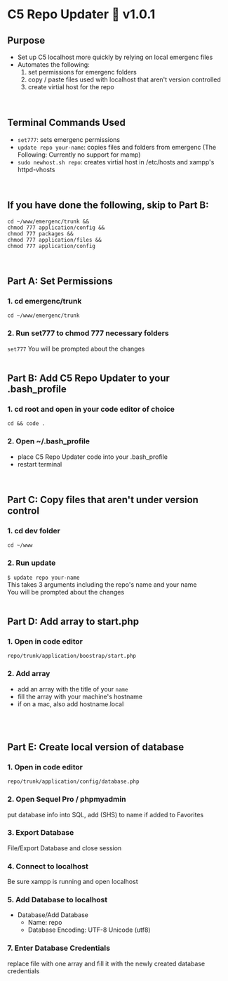 # C5 Repo Updater 🚀 v1.0.1


## Purpose
+ Set up C5 localhost more quickly by relying on local emergenc files
+ Automates the following:
    1. set permissions for emergenc folders
    2. copy / paste files used with localhost that aren't version controlled
    3. create virtial host for the repo
<br >

## Terminal Commands Used
+ `set777`: sets emergenc permissions
+ `update repo your-name`: copies files and folders from emergenc
(The Following: Currently no support for mamp)
+ `sudo newhost.sh repo`: creates virtial host in /etc/hosts and xampp's httpd-vhosts
<br >

## If you have done the following, skip to Part B:
```
cd ~/www/emergenc/trunk &&
chmod 777 application/config &&
chmod 777 packages &&
chmod 777 application/files &&
chmod 777 application/config
```
<br >


## Part A: Set Permissions

### 1. cd emergenc/trunk
`cd ~/www/emergenc/trunk`

### 2. Run set777 to chmod 777 necessary folders
`set777`
You will be prompted about the changes
<br >
<br >


## Part B: Add C5 Repo Updater to your .bash_profile

### 1. cd root and open in your code editor of choice
`cd && code .`

### 2. Open ~/.bash_profile
+ place C5 Repo Updater code into your .bash_profile
+ restart terminal
<br >


## Part C: Copy files that aren't under version control

### 1. cd dev folder
`cd ~/www`

### 2. Run update
`$ update repo your-name` <br >
This takes 3 arguments including the repo's name and your name <br >
You will be prompted about the changes
<br >
<br >


## Part D: Add array to start.php

### 1. Open in code editor
`repo/trunk/application/boostrap/start.php`

### 2. Add array
+ add an array with the title of your `name`
+ fill the array with your machine's hostname
+ if on a mac, also add hostname.local
<br >
<br >


## Part E: Create local version of database

### 1. Open in code editor
`repo/trunk/application/config/database.php`

### 2. Open Sequel Pro / phpmyadmin
put database info into SQL, add (SHS) to name if added to Favorites

### 3. Export Database
File/Export Database and close session

### 4. Connect to localhost
Be sure xampp is running and open localhost

### 5. Add Database to localhost
+ Database/Add Database
    - Name: repo
    - Database Encoding: UTF-8 Unicode (utf8)

### 7. Enter Database Credentials
replace file with one array and fill it with the newly created database credentials